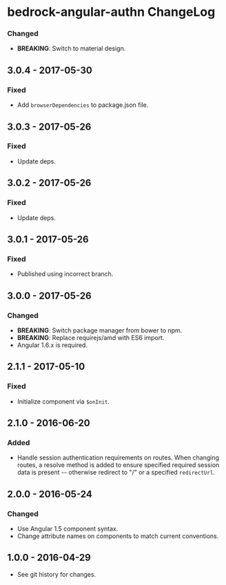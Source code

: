 # bedrock-angular-authn ChangeLog

### Changed
- **BREAKING**: Switch to material design.

## 3.0.4 - 2017-05-30

### Fixed
- Add `browserDependencies` to package.json file.

## 3.0.3 - 2017-05-26

### Fixed
- Update deps.

## 3.0.2 - 2017-05-26

### Fixed
- Update deps.

## 3.0.1 - 2017-05-26

### Fixed
- Published using incorrect branch.

## 3.0.0 - 2017-05-26

### Changed
- **BREAKING**: Switch package manager from bower to npm.
- **BREAKING**: Replace requirejs/amd with ES6 import.
- Angular 1.6.x is required.

## 2.1.1 - 2017-05-10

### Fixed
- Initialize component via `$onInit`.

## 2.1.0 - 2016-06-20

### Added
- Handle session authentication requirements on routes. When changing routes,
  a resolve method is added to ensure specified required session data is
  present -- otherwise redirect to "/" or a specified `redirectUrl`.

## 2.0.0 - 2016-05-24

### Changed
- Use Angular 1.5 component syntax.
- Change attribute names on components to match current conventions.

## 1.0.0 - 2016-04-29

- See git history for changes.
